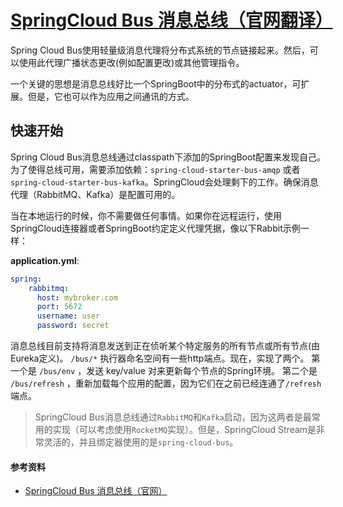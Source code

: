 # [SpringCloud Bus 消息总线（官网翻译）](https://cloud.spring.io/spring-cloud-static/spring-cloud-bus/2.1.0.RELEASE/single/spring-cloud-bus.html)

Spring Cloud Bus使用轻量级消息代理将分布式系统的节点链接起来。然后，可以使用此代理广播状态更改(例如配置更改)或其他管理指令。

一个关键的思想是消息总线好比一个SpringBoot中的分布式的actuator，可扩展。但是，它也可以作为应用之间通讯的方式。


## 快速开始

Spring Cloud Bus消息总线通过classpath下添加的SpringBoot配置来发现自己。
为了使得总线可用，需要添加依赖：```spring-cloud-starter-bus-amqp``` 或者 ```spring-cloud-starter-bus-kafka```。SpringCloud会处理剩下的工作。确保消息代理（RabbitMQ、Kafka）是配置可用的。

当在本地运行的时候，你不需要做任何事情。如果你在远程运行，使用SpringCloud连接器或者SpringBoot约定定义代理凭据，像以下Rabbit示例一样：

**application.yml**:

```yaml
spring:
    rabbitmq:
      host: mybroker.com
      port: 5672
      username: user
      password: secret
```

消息总线目前支持将消息发送到正在侦听某个特定服务的所有节点或所有节点(由Eureka定义)。
```/bus/*``` 执行器命名空间有一些http端点。现在，实现了两个。
第一个是 ```/bus/env``` ，发送 key/value 对来更新每个节点的Spring环境。
第二个是 ```/bus/refresh``` ，重新加载每个应用的配置，因为它们在之前已经连通了```/refresh```端点。


>SpringCloud Bus消息总线通过```RabbitMQ```和```Kafka```启动，因为这两者是最常用的实现（可以考虑使用```RocketMQ```实现）。但是，SpringCloud Stream是非常灵活的，并且绑定器使用的是```spring-cloud-bus```。

 


#### 参考资料

- [SpringCloud Bus 消息总线（官网）](https://cloud.spring.io/spring-cloud-static/spring-cloud-bus/2.1.0.RELEASE/single/spring-cloud-bus.html)